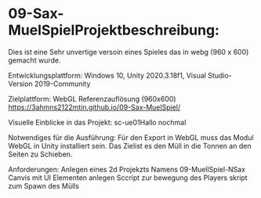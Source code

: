 # 09-Sax-MuelSpielProjektbeschreibung:
Dies ist  eine Sehr unvertige versoin eines Spieles  das in webg (960 x 600) gemacht wurde.

Entwicklungsplattform:
Windows 10, Unity 2020.3.18f1, Visual Studio-Version 2019-Community

Zielplattform:
WebGL Referenzauflösung (960x600) 
https://3ahmns2122mtin.github.io/09-Sax-MuelSpiel/ 

Visuelle Einblicke in das Projekt:
sc-ue01Hallo nochmal

Notwendiges für die Ausführung:
Für den Export in WebGL muss das Modul WebGL in Unity installiert sein.
Das Zielist es den Müll in die Tonnen  an den Seiten zu Schieben.

Anforderungen:
Anlegen eines 2d Projekzts Namens 09-MuellSpiel-NSax
Canvis mit UI Elementen anlegen
Sccript zur bewegung des Players 
skript zum Spawn des Mülls

